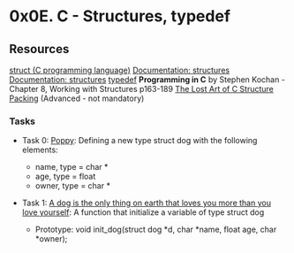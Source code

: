 # 0x0E. C - Structures, typedef
## Resources
[struct (C programming language)](https://en.wikipedia.org/wiki/Struct_(C_programming_language))
[Documentation: structures](https://github.com/holbertonschool/Betty/wiki/Documentation:-Data-structures)
[Documentation: structures](https://publications.gbdirect.co.uk//c_book/chapter8/typedef.html)
[typedef](https://publications.gbdirect.co.uk//c_book/chapter8/typedef.html)
**Programming in C** by Stephen Kochan - Chapter 8, Working with Structures p163-189
[The Lost Art of C Structure Packing](http://www.catb.org/esr/structure-packing/) (Advanced - not mandatory)

### Tasks
+ Task 0: [Poppy](): Defining a new type struct dog with the following elements:

	+ name, type = char *
	+ age, type = float
	+ owner, type = char *
+ Task 1: [A dog is the only thing on earth that loves you more than you love yourself](): A function that initialize a variable of type struct dog

	+ Prototype: void init_dog(struct dog *d, char *name, float age, char *owner);
